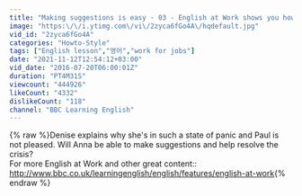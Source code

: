 ```yaml
---
title: "Making suggestions is easy - 03 - English at Work shows you how"
image: "https:\/\/i.ytimg.com\/vi\/2zyca6fGo4A\/hqdefault.jpg"
vid_id: "2zyca6fGo4A"
categories: "Howto-Style"
tags: ["English lesson","영어","work for jobs"]
date: "2021-11-12T12:54:12+03:00"
vid_date: "2016-07-20T06:00:01Z"
duration: "PT4M31S"
viewcount: "444926"
likeCount: "4332"
dislikeCount: "118"
channel: "BBC Learning English"
---
```

{% raw %}Denise explains why she's in such a state of panic and Paul is not pleased. Will Anna be able to make suggestions and help resolve the crisis? <br />For more English at Work and other great content:: <a rel="nofollow" target="blank" href="http://www.bbc.co.uk/learningenglish/english/features/english-at-work">http://www.bbc.co.uk/learningenglish/english/features/english-at-work</a>{% endraw %}
